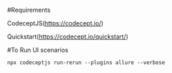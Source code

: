 #Requirements

CodeceptJS(https://codecept.io/)

Quickstart(https://codecept.io/quickstart/)

#To Run UI scenarios

`npx codeceptjs run-rerun --plugins allure --verbose`